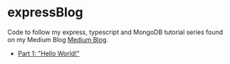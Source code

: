 # expressBlog

Code to follow my express, typescript and MongoDB tutorial series found on my Medium Blog [Medium Blog](https://wardprice.medium.com). 

- [Part 1: "Hello World!"](https://wardprice.medium.com/api-server-setup-with-express-js-mongodb-and-typescript-part-1-bea7e4f5b526)